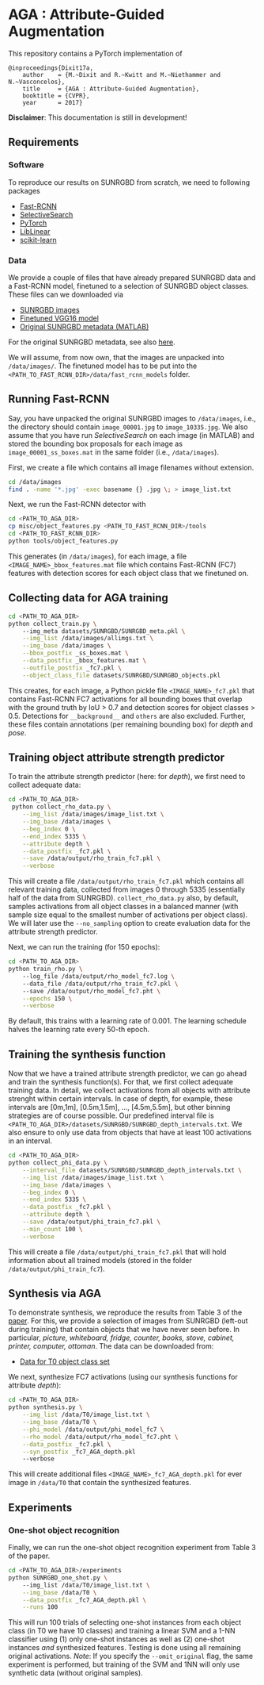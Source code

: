 # AGA : Attribute-Guided Augmentation

This repository contains a PyTorch implementation of

```
@inproceedings{Dixit17a,	
	author    = {M.~Dixit and R.~Kwitt and M.~Niethammer and N.~Vasconcelos},
	title     = {AGA : Attribute-Guided Augmentation},
	booktitle = {CVPR},
	year      = 2017}
```

**Disclaimer**: This documentation is still in development! 

## Requirements

### Software

To reproduce our results on SUNRGBD from scratch, we need to following packages

- [Fast-RCNN](https://github.com/rbgirshick/fast-rcnn.git)
- [SelectiveSearch](https://github.com/sergeyk/selective_search_ijcv_with_python0)
- [PyTorch](http://pytorch.org/)
- [LibLinear](https://github.com/ninjin/liblinear)
- [scikit-learn](http://scikit-learn.org/stable)

### Data

We provide a couple of files that have already prepared SUNRGBD data and a
Fast-RCNN model, finetuned to a selection of SUNRGBD object classes. These
files can we downloaded via

- [SUNRGBD images](https://drive.google.com/file/d/0BxHF82gaPzgScVJ5LXVCWkRsaE0/view?usp=sharing)
- [Finetuned VGG16 model](https://drive.google.com/file/d/0BxHF82gaPzgSY2gySFpQU0hJOVU/view?usp=sharing)
- [Original SUNRGBD metadata (MATLAB)](https://drive.google.com/file/d/0BxHF82gaPzgSWFdPeEdSYnkxanM/view?usp=sharing)

For the original SUNRGBD metadata, see also [here](http://rgbd.cs.princeton.edu/).

We will assume, from now own, that the images are unpacked into `/data/images/`. The 
finetuned model has to be put into the `<PATH_TO_FAST_RCNN_DIR>/data/fast_rcnn_models`
folder.

## Running Fast-RCNN

Say, you have unpacked the original SUNRGBD images to `/data/images`, i.e., the 
directory should contain `image_00001.jpg` to `image_10335.jpg`. We also assume
that you have run *SelectiveSearch* on each image (in MATLAB) and stored the 
bounding box proposals for each image as `image_00001_ss_boxes.mat` in the same
folder (i.e., `/data/images`).

First, we create a file which contains all image filenames without extension.

```bash
cd /data/images
find . -name '*.jpg' -exec basename {} .jpg \; > image_list.txt
```

Next, we run the Fast-RCNN detector with

```bash
cd <PATH_TO_AGA_DIR>
cp misc/object_features.py <PATH_TO_FAST_RCNN_DIR>/tools
cd <PATH_TO_FAST_RCNN_DIR>
python tools/object_features.py
```

This generates (in `/data/images`), for each image, a file `<IMAGE_NAME>_bbox_features.mat` file
which contains Fast-RCNN (FC7) features with detection scores for each object class that we 
finetuned on.

## Collecting data for AGA training

```bash
cd <PATH_TO_AGA_DIR>
python collect_train.py \ 
	--img_meta datasets/SUNRGBD/SUNRGBD_meta.pkl \
	--img_list /data/images/allimgs.txt \
	--img_base /data/images \
	--bbox_postfix _ss_boxes.mat \
	--data_postfix _bbox_features.mat \
	--outfile_postfix _fc7.pkl \
	--object_class_file datasets/SUNRGBD/SUNRGBD_objects.pkl
```

This creates, for each image, a Python pickle file `<IMAGE_NAME>_fc7.pkl` that contains
Fast-RCNN FC7 activations for all bounding boxes that overlap with the ground truth by
IoU > 0.7 and detection scores for object classes > 0.5. Detections for `__background__`
and `others` are also excluded. Further, these files contain annotations (per remaining
bounding box) for *depth* and *pose*.

## Training object attribute strength predictor

To train the attribute strength predictor (here: for *depth*), we first need to collect
adequate data:

```bash
cd <PATH_TO_AGA_DIR>
 python collect_rho_data.py \
 	--img_list /data/images/image_list.txt \
	--img_base /data/images \
	--beg_index 0 \
	--end_index 5335 \
	--attribute depth \
	--data_postfix _fc7.pkl \
	--save /data/output/rho_train_fc7.pkl \
	--verbose 
```

This will create a file `/data/output/rho_train_fc7.pkl` which contains all relevant 
training data, collected from images 0 through 5335 (essentially half of the data from
SUNRGBD). `collect_rho_data.py` also, by default, samples activations from all object
classes in a balanced manner (with sample size equal to the smallest number of activations
per object class). We will later use the `--no_sampling` option to create evaluation 
data for the attribute strength predictor.

Next, we can run the training (for 150 epochs):

```bash
cd <PATH_TO_AGA_DIR>
python train_rho.py \ 
	--log_file /data/output/rho_model_fc7.log \ 
	--data_file /data/output/rho_train_fc7.pkl \ 
	--save /data/output/rho_model_fc7.pht \
	--epochs 150 \
	--verbose
```

By default, this trains with a learning rate of 0.001. The learning 
schedule halves the learning rate every 50-th epoch.

## Training the synthesis function

Now that we have a trained attribute strength predictor, we can go ahead
and train the synthesis function(s). For that, we first collect adequate
training data. In detail, we collect activations from all objects with 
attribute strenght within certain intervals. In case of depth, for example,
these intervals are [0m,1m], [0.5m,1.5m], ..., [4.5m,5.5m], but other 
binning strategies are of course possible. Our predefined interval file is 
`<PATH_TO_AGA_DIR>/datasets/SUNRGBD/SUNRGBD_depth_intervals.txt`. We also
ensure to only use data from objects that have at least 100 activations 
in an interval.

```bash
cd <PATH_TO_AGA_DIR>
python collect_phi_data.py \
	--interval_file datasets/SUNRGBD/SUNRGBD_depth_intervals.txt \
	--img_list /data/images/image_list.txt \
	--img_base /data/images \
	--beg_index 0 \
	--end_index 5335 \
	--data_postfix _fc7.pkl \
	--attribute depth \
	--save /data/output/phi_train_fc7.pkl \
	--min_count 100 \
	--verbose 
```

This will create a file `/data/output/phi_train_fc7.pkl` that will hold 
information about all trained models (stored in the folder `/data/output/phi_train_fc7`).

## Synthesis via AGA

To demonstrate synthesis, we reproduce the results from Table 3 of the [paper](http://www.svcl.ucsd.edu/publications/conference/2017/AGA/AGA_final.pdf). For 
this, we provide a selection of images from SUNRGBD (left-out during training)
that contain objects that we have never seen before. In particular, 
*picture, whiteboard, fridge, counter, books, stove, cabinet, printer, computer, 
ottoman*. The data can be downloaded from:

- [Data for T0 object class set](https://drive.google.com/file/d/0BxHF82gaPzgSdEd0RTVmRXdyNDQ/view?usp=sharing)

We next, synthesize FC7 activations (using our synthesis functions for attribute *depth*):

```bash
cd <PATH_TO_AGA_DIR>
python synthesis.py \
	--img_list /data/T0/image_list.txt \
	--img_base /data/T0 \
	--phi_model /data/output/phi_model_fc7 \
	--rho_model /data/output/rho_model_fc7.pht \
	--data_postfix _fc7.pkl \
	--syn_postfix _fc7_AGA_depth.pkl
	--verbose 
```
This will create additional files `<IMAGE_NAME>_fc7_AGA_depth.pkl` for ever image in `/data/T0`
that contain the synthesized features.

## Experiments

### One-shot object recognition

Finally, we can run the one-shot object recognition experiment from Table 3 of the paper. 

```bash
cd <PATH_TO_AGA_DIR>/experiments
python SUNRGBD_one_shot.py \ 
	--img_list /data/T0/image_list.txt \
	--img_base /data/T0 \
	--data_postfix _fc7_AGA_depth.pkl \
	--runs 100
```
This will run 100 trials of selecting one-shot instances from each object class
(in T0 we have 10 classes) and training a linear SVM and a 1-NN classifier using
(1) only one-shot instances as well as (2) one-shot instances *and* synthesized 
features. Testing is done using all remaining original activations. *Note*: If you 
specify the `--omit_original` flag, the same experiment is performed, but training 
of the SVM and 1NN will only use synthetic data (without original samples).

















